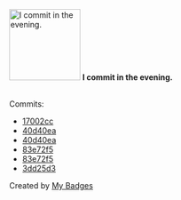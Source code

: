 <img src="https://github.com/my-badges/my-badges/blob/master/src/all-badges/time-of-commit/evening-commits.png?raw=true" alt="I commit in the evening." title="I commit in the evening." width="128">
<strong>I commit in the evening.</strong>
<br><br>

Commits:

- <a href="https://github.com/Abirdcfly/langchaingo/commit/17002cc7257958136cf4b674480d107011ea9121">17002cc</a>
- <a href="https://github.com/Abirdcfly/langchaingo/commit/40d40ea18884e09f0108c420d2bbdeb8637a412f">40d40ea</a>
- <a href="https://github.com/kubeagi/langchaingo/commit/40d40ea18884e09f0108c420d2bbdeb8637a412f">40d40ea</a>
- <a href="https://github.com/Abirdcfly/arcadia/commit/83e72f51c9d223db4c11df62268085084e920275">83e72f5</a>
- <a href="https://github.com/kubeagi/arcadia/commit/83e72f51c9d223db4c11df62268085084e920275">83e72f5</a>
- <a href="https://github.com/Abirdcfly/arcadia/commit/3dd25d3e965244051f75f0363acc99f1fe9c6fd2">3dd25d3</a>


Created by <a href="https://github.com/my-badges/my-badges">My Badges</a>